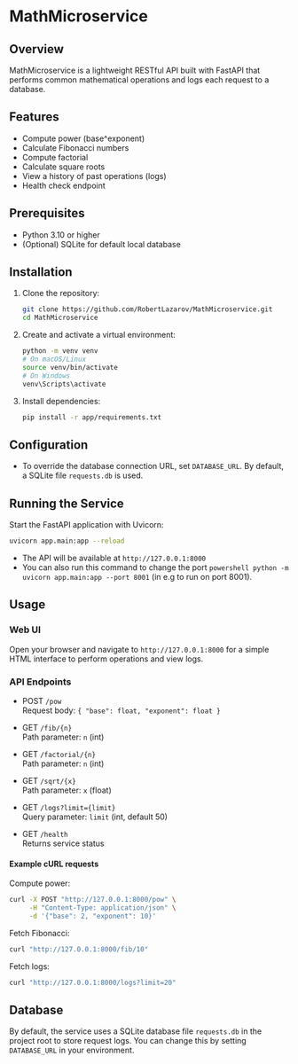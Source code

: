 # MathMicroservice

## Overview

MathMicroservice is a lightweight RESTful API built with FastAPI that performs common mathematical operations and logs each request to a database.

## Features

- Compute power (base^exponent)
- Calculate Fibonacci numbers
- Compute factorial
- Calculate square roots
- View a history of past operations (logs)
- Health check endpoint

## Prerequisites

- Python 3.10 or higher
- (Optional) SQLite for default local database

## Installation

1. Clone the repository:
   ```bash
   git clone https://github.com/RobertLazarov/MathMicroservice.git
   cd MathMicroservice
   ```
2. Create and activate a virtual environment:
   ```bash
   python -m venv venv
   # On macOS/Linux
   source venv/bin/activate
   # On Windows
   venv\Scripts\activate
   ```
3. Install dependencies:
   ```bash
   pip install -r app/requirements.txt
   ```

## Configuration

- To override the database connection URL, set `DATABASE_URL`. By default, a SQLite file `requests.db` is used.

## Running the Service

Start the FastAPI application with Uvicorn:
```bash
uvicorn app.main:app --reload
```
- The API will be available at `http://127.0.0.1:8000`
- You can also run this command to change the port `powershell python -m uvicorn app.main:app --port 8001` (in e.g to run on port 8001).

## Usage

### Web UI
Open your browser and navigate to `http://127.0.0.1:8000` for a simple HTML interface to perform operations and view logs.

### API Endpoints

- POST `/pow`  
  Request body: `{ "base": float, "exponent": float }`

- GET `/fib/{n}`  
  Path parameter: `n` (int)

- GET `/factorial/{n}`  
  Path parameter: `n` (int)

- GET `/sqrt/{x}`  
  Path parameter: `x` (float)

- GET `/logs?limit={limit}`  
  Query parameter: `limit` (int, default 50)

- GET `/health`  
  Returns service status

#### Example cURL requests

Compute power:
```bash
curl -X POST "http://127.0.0.1:8000/pow" \
     -H "Content-Type: application/json" \
     -d '{"base": 2, "exponent": 10}'
```

Fetch Fibonacci:
```bash
curl "http://127.0.0.1:8000/fib/10"
```

Fetch logs:
```bash
curl "http://127.0.0.1:8000/logs?limit=20"
```

## Database

By default, the service uses a SQLite database file `requests.db` in the project root to store request logs. You can change this by setting `DATABASE_URL` in your environment.

